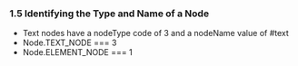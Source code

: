 ### 1.5 Identifying the Type and Name of a Node

* Text nodes have a nodeType code of 3 and a nodeName value of #text
* Node.TEXT_NODE === 3
* Node.ELEMENT_NODE === 1